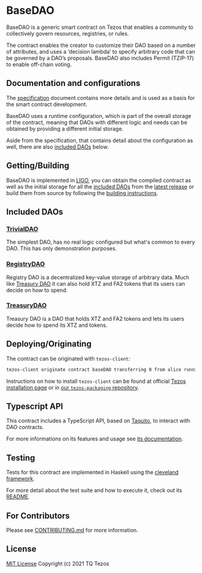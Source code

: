 # BaseDAO

BaseDAO is a generic smart contract on Tezos that enables a community to collectively govern resources, registries, or rules.

The contract enables the creator to customize their DAO based on a number of attributes, and uses a ‘decision lambda’ to specify arbitrary code that can be governed by a DAO’s proposals.
BaseDAO also includes Permit (TZIP-17) to enable off-chain voting.

## Documentation and configurations

The [specification](docs/specification.md) document contains more details and is used as a basis for the smart contract development.

BaseDAO uses a runtime configuration, which is part of the overall storage of the
contract, meaning that DAOs with different logic and needs can be obtained by
providing a different initial storage.

Aside from the specification, that contains detail about the configuration as
well, there are also [included DAOs](#included-daos) below.

## Getting/Building

BaseDAO is implemented in [LIGO](https://ligolang.org), you can obtain the
compiled contract as well as the initial storage for all the [included DAOs](#included-daos)
from the [latest release](https://github.com/tqtezos/baseDAO/releases/latest)
or build them from source by following the [building instructions](docs/building.md).

## Included DAOs

### [TrivialDAO](docs/trivial.md)

The simplest DAO, has no real logic configured but what's common to every DAO.
This has only demonstration purposes.

### [RegistryDAO](docs/registry.md)

Registry DAO is a decentralized key-value storage of arbitrary data.
Much like [Treasury DAO](#treasurydao) it can also hold XTZ and FA2 tokens that
its users can decide on how to spend.

### [TreasuryDAO](docs/treasury.md)

Treasury DAO is a DAO that holds XTZ and FA2 tokens and lets its users decide
how to spend its XTZ and tokens.

## Deploying/Originating

The contract can be originated with `tezos-client`:

```sh
tezos-client originate contract baseDAO transferring 0 from alice running BaseDAO.tz --init "$(<storage)" --burn-cap 17.0
```

Instructions on how to install `tezos-client` can be found at official [Tezos installation page](http://tezos.gitlab.io/introduction/howtoget.html) or in [our `tezos-packaging` repository](https://github.com/serokell/tezos-packaging).

## Typescript API

This contract includes a TypeScript API, based on [Taquito](https://tezostaquito.io/),
to interact with DAO contracts.

For more informations on its features and usage see [its documentation](typescript/baseDAO/README.md).

## Testing

Tests for this contract are implemented in Haskell using the [cleveland framework](https://gitlab.com/morley-framework/morley/-/tree/master/code/cleveland).

For more detail about the test suite and how to execute it, check out its
[README](./haskell/test/README.md).

## For Contributors

Please see [CONTRIBUTING.md](.github/CONTRIBUTING.md) for more information.

## License

[MIT License](./LICENSES/LicenseRef-MIT-TQ.txt) Copyright (c) 2021 TQ Tezos
